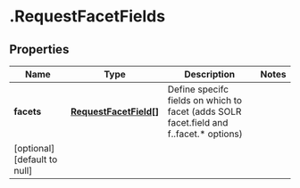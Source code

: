 # .RequestFacetFields

## Properties
Name | Type | Description | Notes
------------ | ------------- | ------------- | -------------
**facets** | [**RequestFacetField[]**](RequestFacetField.md) | Define specifc fields on which to facet (adds SOLR facet.field and f.<field>.facet.* options)
 | [optional] [default to null]


